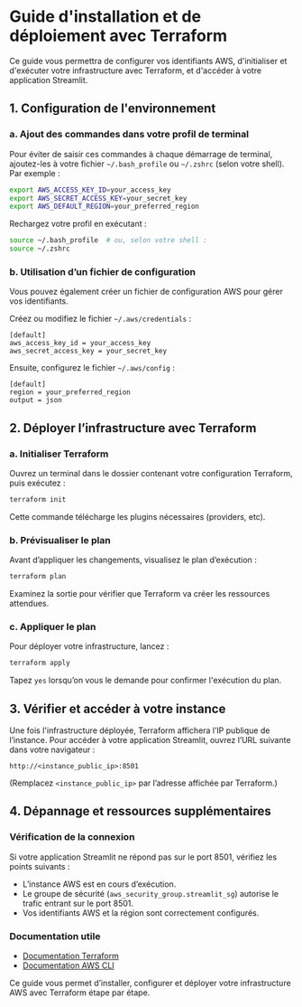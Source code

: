 # Guide d'installation et de déploiement avec Terraform

Ce guide vous permettra de configurer vos identifiants AWS, d'initialiser et d'exécuter votre infrastructure avec Terraform, et d'accéder à votre application Streamlit.

## 1. Configuration de l'environnement

### a. Ajout des commandes dans votre profil de terminal

Pour éviter de saisir ces commandes à chaque démarrage de terminal, ajoutez-les à votre fichier `~/.bash_profile` ou `~/.zshrc` (selon votre shell). Par exemple :

```bash
export AWS_ACCESS_KEY_ID=your_access_key
export AWS_SECRET_ACCESS_KEY=your_secret_key
export AWS_DEFAULT_REGION=your_preferred_region
```

Rechargez votre profil en exécutant :

```bash
source ~/.bash_profile  # ou, selon votre shell :
source ~/.zshrc
```

### b. Utilisation d’un fichier de configuration

Vous pouvez également créer un fichier de configuration AWS pour gérer vos identifiants.

Créez ou modifiez le fichier `~/.aws/credentials` :

```
[default]
aws_access_key_id = your_access_key
aws_secret_access_key = your_secret_key
```

Ensuite, configurez le fichier `~/.aws/config` :

```
[default]
region = your_preferred_region
output = json
```

## 2. Déployer l’infrastructure avec Terraform

### a. Initialiser Terraform

Ouvrez un terminal dans le dossier contenant votre configuration Terraform, puis exécutez :

```bash
terraform init
```

Cette commande télécharge les plugins nécessaires (providers, etc).

### b. Prévisualiser le plan

Avant d’appliquer les changements, visualisez le plan d’exécution :

```bash
terraform plan
```

Examinez la sortie pour vérifier que Terraform va créer les ressources attendues.

### c. Appliquer le plan

Pour déployer votre infrastructure, lancez :

```bash
terraform apply
```

Tapez `yes` lorsqu’on vous le demande pour confirmer l'exécution du plan.

## 3. Vérifier et accéder à votre instance

Une fois l'infrastructure déployée, Terraform affichera l’IP publique de l’instance. Pour accéder à votre application Streamlit, ouvrez l’URL suivante dans votre navigateur :

```
http://<instance_public_ip>:8501
```

(Remplacez `<instance_public_ip>` par l’adresse affichée par Terraform.)

## 4. Dépannage et ressources supplémentaires

### Vérification de la connexion

Si votre application Streamlit ne répond pas sur le port 8501, vérifiez les points suivants :

- L’instance AWS est en cours d’exécution.
- Le groupe de sécurité (`aws_security_group.streamlit_sg`) autorise le trafic entrant sur le port 8501.
- Vos identifiants AWS et la région sont correctement configurés.

### Documentation utile

- [Documentation Terraform](https://www.terraform.io/docs)
- [Documentation AWS CLI](https://aws.amazon.com/documentation/cli/)

Ce guide vous permet d’installer, configurer et déployer votre infrastructure AWS avec Terraform étape par étape.